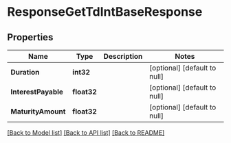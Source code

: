 # ResponseGetTdIntBaseResponse

## Properties
Name | Type | Description | Notes
------------ | ------------- | ------------- | -------------
**Duration** | **int32** |  | [optional] [default to null]
**InterestPayable** | **float32** |  | [optional] [default to null]
**MaturityAmount** | **float32** |  | [optional] [default to null]

[[Back to Model list]](../README.md#documentation-for-models) [[Back to API list]](../README.md#documentation-for-api-endpoints) [[Back to README]](../README.md)


